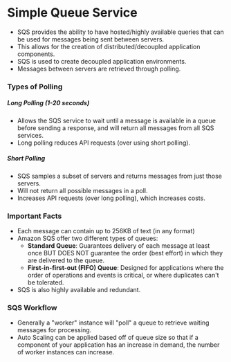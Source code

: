 # Simple Queue Service

- SQS provides the ability to have hosted/highly available queries that can be
  used for messages being sent between servers.
- This allows for the creation of distributed/decoupled application components.
- SQS is used to create decoupled application environments.
- Messages between servers are retrieved through polling.

### Types of Polling

##### Long Polling (1-20 seconds)

- Allows the SQS service to wait until a message is available in a queue before
  sending a response, and will return all messages from all SQS services.
- Long polling reduces API requests (over using short polling).

##### Short Polling

- SQS samples a subset of servers and returns messages from just those servers.
- Will not return all possible messages in a poll.
- Increases API requests (over long polling), which increases costs.

### Important Facts

- Each message can contain up to 256KB of text (in any format)
- Amazon SQS offer two different types of queues:
  - **Standard Queue**: Guarantees delivery of each message at least once BUT
    DOES NOT guarantee the order (best effort) in which they are delivered to
    the queue.
  - **First-in-first-out (FIFO) Queue**: Designed for applications where the
    order of operations and events is critical, or where duplicates can't be
    tolerated.
- SQS is also highly available and redundant.

### SQS Workflow

- Generally a "worker" instance will "poll" a queue to retrieve waiting messages for processing.
- Auto Scaling can be applied based off of queue size so that if a component of
  your application has an increase in demand, the number of worker instances can increase.
